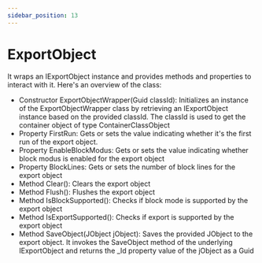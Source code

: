 ```yaml
---
sidebar_position: 13
---
```

# ExportObject

It wraps an IExportObject instance and provides methods and properties to interact with it. Here's an overview of the class:

- Constructor ExportObjectWrapper(Guid classId): Initializes an instance of the ExportObjectWrapper class by retrieving an IExportObject instance based on the provided classId. The classId is used to get the container object of type ContainerClassObject
- Property FirstRun: Gets or sets the value indicating whether it's the first run of the export object.
- Property EnableBlockModus: Gets or sets the value indicating whether block modus is enabled for the export object
- Property BlockLines: Gets or sets the number of block lines for the export object
- Method Clear(): Clears the export object
- Method Flush(): Flushes the export object
- Method IsBlockSupported(): Checks if block mode is supported by the export object
- Method IsExportSupported(): Checks if export is supported by the export object
- Method SaveObject(JObject jObject): Saves the provided JObject to the export object. It invokes the SaveObject method of the underlying IExportObject and returns the _Id property value of the jObject as a Guid
